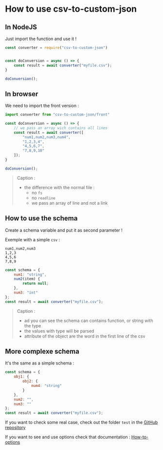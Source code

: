 # How to use csv-to-custom-json

## In NodeJS

Just import the function and use it !

```js
const converter = require("csv-to-custom-json")


const doConversion = async () => {
    const result = await converter("myfile.csv");
}

doConversion();

```

## In browser

We need to import the front version :

```js
import converter from "csv-to-custom-json/front"

const doConversion = async () => {
    // we pass an array wich contains all lines
    const result = await converter([
        "num1,num2,num3,num4",
        "1,2,3,4",
        "4,5,6,7",
        "7,8,9,10"
    ]);
}

doConversion();
```

> Caption :
>
> - the difference with the normal file :
>   - no `fs`
>   - no `readline`
>   - we pass an array of line and not a link

## How to use the schema

Create a schema variable and put it as second parameter !

Exemple with a simple `csv` :

```csv
num1,num2,num3
1,2,3
4,5,6
7,8,9
```

```js
const schema = {
    num1: "string",
    num2(item) {
        return null;
    },
    num3: "int"
};
const result = await converter("myfile.csv");
```

> Caption :
>
> - ad you can see the schema can contains function, or string with the type
> - the values with type will be parsed
> - attribute of the object are the word in the first line of the csv

## More complexe schema

It's the same as a simple schema :

```js
const schema = {
    obj1: {
        obj2: {
            num4: "string"
        }
    },
    num2: "",
    num3: ""
};
const result = await converter("myfile.csv");
```

If you want to check some real case, check out the folder `test` in the [GitHub repository](https://github.com/Its-Just-Nans/csv-to-custom-json)

If you want to see and use options check that documentation : [How-to-options](https://github.com/Its-Just-Nans/csv-to-custom-json/wiki/How-to-options)
